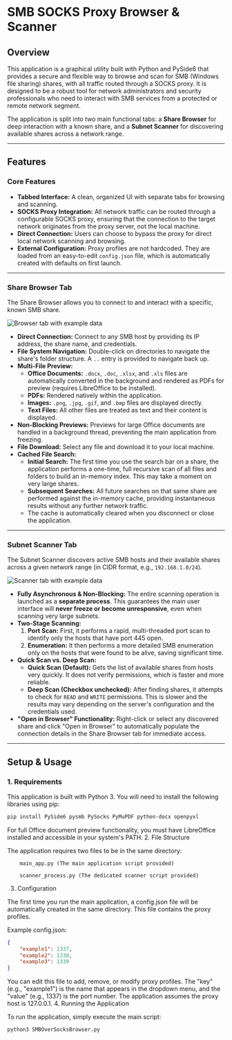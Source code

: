 # SMB SOCKS Proxy Browser & Scanner

## Overview

This application is a graphical utility built with Python and PySide6 that provides a secure and flexible way to browse and scan for SMB (Windows file sharing) shares, with all traffic routed through a SOCKS proxy. It is designed to be a robust tool for network administrators and security professionals who need to interact with SMB services from a protected or remote network segment.

The application is split into two main functional tabs: a **Share Browser** for deep interaction with a known share, and a **Subnet Scanner** for discovering available shares across a network range.

---

## Features

### Core Features
- **Tabbed Interface:** A clean, organized UI with separate tabs for browsing and scanning.
- **SOCKS Proxy Integration:** All network traffic can be routed through a configurable SOCKS proxy, ensuring that the connection to the target network originates from the proxy server, not the local machine.
- **Direct Connection:** Users can choose to bypass the proxy for direct local network scanning and browsing.
- **External Configuration:** Proxy profiles are not hardcoded. They are loaded from an easy-to-edit `config.json` file, which is automatically created with defaults on first launch.

---

### Share Browser Tab
The Share Browser allows you to connect to and interact with a specific, known SMB share.

![Browser tab with example data](https://github.com/LandanJH/SMBOverSocksBrowser/blob/main/?raw=true)

- **Direct Connection:** Connect to any SMB host by providing its IP address, the share name, and credentials.
- **File System Navigation:** Double-click on directories to navigate the share's folder structure. A `..` entry is provided to navigate back up.
- **Multi-File Preview:**
  - **Office Documents:** `.docx`, `.doc`, `.xlsx`, and `.xls` files are automatically converted in the background and rendered as PDFs for preview (requires LibreOffice to be installed).
  - **PDFs:** Rendered natively within the application.
  - **Images:** `.png`, `.jpg`, `.gif`, and `.bmp` files are displayed directly.
  - **Text Files:** All other files are treated as text and their content is displayed.
- **Non-Blocking Previews:** Previews for large Office documents are handled in a background thread, preventing the main application from freezing.
- **File Download:** Select any file and download it to your local machine.
- **Cached File Search:**
  - **Initial Search:** The first time you use the search bar on a share, the application performs a one-time, full recursive scan of all files and folders to build an in-memory index. This may take a moment on very large shares.
  - **Subsequent Searches:** All future searches on that same share are performed against the in-memory cache, providing instantaneous results without any further network traffic.
  - The cache is automatically cleared when you disconnect or close the application.

---

### Subnet Scanner Tab
The Subnet Scanner discovers active SMB hosts and their available shares across a given network range (in CIDR format, e.g., `192.168.1.0/24`).

![Scanner tab with example data](https://github.com/LandanJH/SMBOverSocksBrowser/blob/main/?raw=true)

- **Fully Asynchronous & Non-Blocking:** The entire scanning operation is launched as a **separate process**. This guarantees the main user interface will **never freeze or become unresponsive**, even when scanning very large subnets.
- **Two-Stage Scanning:**
  1.  **Port Scan:** First, it performs a rapid, multi-threaded port scan to identify only the hosts that have port 445 open.
  2.  **Enumeration:** It then performs a more detailed SMB enumeration only on the hosts that were found to be alive, saving significant time.
- **Quick Scan vs. Deep Scan:**
  - **Quick Scan (Default):** Gets the list of available shares from hosts very quickly. It does not verify permissions, which is faster and more reliable.
  - **Deep Scan (Checkbox unchecked):** After finding shares, it attempts to check for `READ` and `WRITE` permissions. This is slower and the results may vary depending on the server's configuration and the credentials used.
- **"Open in Browser" Functionality:** Right-click or select any discovered share and click "Open in Browser" to automatically populate the connection details in the Share Browser tab for immediate access.

---

## Setup & Usage

### 1. Requirements
This application is built with Python 3. You will need to install the following libraries using pip:
```bash
pip install PySide6 pysmb PySocks PyMuPDF python-docx openpyxl
```
For full Office document preview functionality, you must have LibreOffice installed and accessible in your system's PATH.
2. File Structure

The application requires two files to be in the same directory:
```
    main_app.py (The main application script provided)

    scanner_process.py (The dedicated scanner script provided)
```
3. Configuration

The first time you run the main application, a config.json file will be automatically created in the same directory. This file contains the proxy profiles.

Example config.json:
```json
{
    "example1": 1337,
    "example2": 1338,
    "example3": 1339
}
```
You can edit this file to add, remove, or modify proxy profiles. The "key" (e.g., "example1") is the name that appears in the dropdown menu, and the "value" (e.g., 1337) is the port number. The application assumes the proxy host is 127.0.0.1.
4. Running the Application

To run the application, simply execute the main script:
```bash
python3 SMBOverSocksBrowser.py
```
